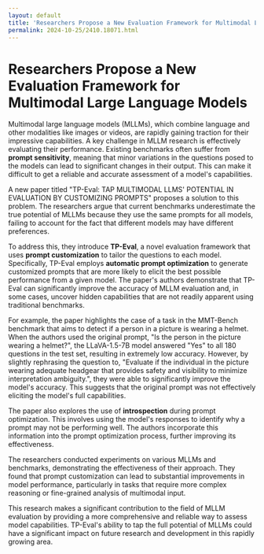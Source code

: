 ```yaml
---
layout: default
title: 'Researchers Propose a New Evaluation Framework for Multimodal Large Language Models'
permalink: 2024-10-25/2410.18071.html
---
```

# Researchers Propose a New Evaluation Framework for Multimodal Large Language Models

Multimodal large language models (MLLMs), which combine language and other modalities like images or videos, are rapidly gaining traction for their impressive capabilities. A key challenge in MLLM research is effectively evaluating their performance. Existing benchmarks often suffer from **prompt sensitivity**, meaning that minor variations in the questions posed to the models can lead to significant changes in their output. This can make it difficult to get a reliable and accurate assessment of a model's capabilities. 

A new paper titled "TP-Eval: TAP MULTIMODAL LLMS' POTENTIAL IN EVALUATION BY CUSTOMIZING PROMPTS" proposes a solution to this problem.  The researchers argue that current benchmarks underestimate the true potential of MLLMs because they use the same prompts for all models, failing to account for the fact that different models may have different preferences. 

To address this, they introduce **TP-Eval**, a novel evaluation framework that uses **prompt customization** to tailor the questions to each model. Specifically, TP-Eval employs **automatic prompt optimization** to generate customized prompts that are more likely to elicit the best possible performance from a given model. The paper's authors demonstrate that TP-Eval can significantly improve the accuracy of MLLM evaluation and, in some cases, uncover hidden capabilities that are not readily apparent using traditional benchmarks.

For example, the paper highlights the case of a task in the MMT-Bench benchmark that aims to detect if a person in a picture is wearing a helmet.  When the authors used the original prompt, "Is the person in the picture wearing a helmet?", the LLaVA-1.5-7B model answered "Yes" to all 180 questions in the test set, resulting in extremely low accuracy. However, by slightly rephrasing the question to, "Evaluate if the individual in the picture wearing adequate headgear that provides safety and visibility to minimize interpretation ambiguity.", they were able to significantly improve the model's accuracy. This suggests that the original prompt was not effectively eliciting the model's full capabilities. 

The paper also explores the use of **introspection** during prompt optimization. This involves using the model's responses to identify why a prompt may not be performing well.  The authors incorporate this information into the prompt optimization process, further improving its effectiveness.

The researchers conducted experiments on various MLLMs and benchmarks, demonstrating the effectiveness of their approach.  They found that prompt customization can lead to substantial improvements in model performance, particularly in tasks that require more complex reasoning or fine-grained analysis of multimodal input. 

This research makes a significant contribution to the field of MLLM evaluation by providing a more comprehensive and reliable way to assess model capabilities.  TP-Eval's ability to tap the full potential of MLLMs could have a significant impact on future research and development in this rapidly growing area. 
